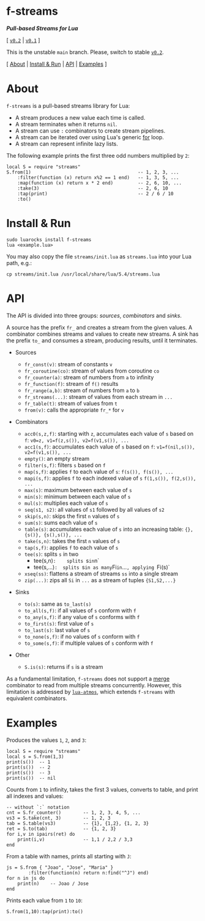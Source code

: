 # f-streams

***Pull-based Streams for Lua***

[
    [`v0.2`](https://github.com/lua-atmos/f-streams/tree/v0.2) |
    [`v0.1`](https://github.com/lua-atmos/f-streams/tree/v0.1)
]

This is the unstable `main` branch.
Please, switch to stable [`v0.2`](https://github.com/lua-atmos/f-streams/tree/v0.2).

[
    [About](#about)                 |
    [Install & Run](#install--run)  |
    [API](#api)                     |
    [Examples](#examples)
]

# About

`f-streams` is a pull-based streams library for Lua:

- A stream produces a new value each time is called.
- A stream terminates when it returns `nil`.
- A stream can use `:` combinators to create stream pipelines.
- A stream can be iterated over using Lua's generic [for][lua-for] loop.
- A stream can represent infinite lazy lists.

The following example prints the first three odd numbers multiplied by `2`:

```
local S = require "streams"
S.from(1)                                       -- 1, 2, 3, ...
    :filter(function (x) return x%2 == 1 end)   -- 1, 3, 5, ...
    :map(function (x) return x * 2 end)         -- 2, 6, 10, ...
    :take(3)                                    -- 2, 6, 10
    :tap(print)                                 -- 2 / 6 / 10
    :to()
```

# Install & Run

```
sudo luarocks install f-streams
lua <example.lua>
```

You may also copy the file `streams/init.lua` as `streams.lua` into your Lua
path, e.g.:

```
cp streams/init.lua /usr/local/share/lua/5.4/streams.lua
```

# API

The API is divided into three groups: *sources*, *combinators* and *sinks*.

A source has the prefix `fr_` and creates a stream from the given values.
A combinator combines streams and values to create new streams.
A sink has the prefix `to_` and consumes a stream, producing results, until it
terminates.

[lua-for]: https://www.lua.org/manual/5.4/manual.html#3.3.5

- Sources
    - `fr_const(v)`:        stream of constants `v`
    - `fr_coroutine(co)`:   stream of values from coroutine `co`
    - `fr_counter(a)`:      stream of numbers from `a` to infinity
    - `fr_function(f)`:     stream of `f()` results
    - `fr_range(a,b)`:      stream of numbers from `a` to `b`
    - `fr_streams(...)`:    stream of values from each stream in `...`
    - `fr_table(t)`:        stream of values from `t`
    - `from(v)`:            calls the appropriate `fr_*` for `v`

- Combinators
    - `acc0(s,z,f)`:    starting with `z`, accumulates each value of `s` based on `f`:
                        `v0=z, v1=f(z,s()), v2=f(v1,s()), ...`
    - `acc1(s,f)`:      accumulates each value of `s` based on `f`:
                        `v1=f(nil,s()), v2=f(v1,s()), ...`
    - `empty()`:        an empty stream
    - `filter(s,f)`:    filters `s` based on `f`
    - `map(s,f)`:       applies `f` to each value of `s`:
                        `f(s()), f(s()), ...`
    - `mapi(s,f)`:      applies `f` to each indexed value of `s`
                        `f(1,s()), f(2,s()), ...`
    - `max(s)`:         maximum between each value of `s`
    - `min(s)`:         minimum between each value of `s`
    - `mul(s)`:         multiplies each value of `s`
    - `seq(s1, s2)`:    all values of `s1` followed by all values of `s2`
    - `skip(s,n)`:      skips the first `n` values of `s`
    - `sum(s)`:         sums each value of `s`
    - `table(s)`:       accumulates each value of `s` into an increasing table:
                        `{}, {s()}, {s(),s()}, ...`
    - `take(s,n)`:      takes the first `n` values of `s`
    - `tap(s,f)`:       applies `f` to each value of `s`
    - `tee(s)`:         splits `s` in two
        - tee(s,n)`:    splits `s` in `n`
        - tee(s,...)`:  splits `s` in as many `Fi` in `...`, applying `Fi(s)`
    - `xseq(ss)`:       flattens a stream of streams `ss` into a single stream
    - `zip(...)`:       zips all `Si` in `...` as a stream of tuples `{S1,S2,...}`

- Sinks
    - `to(s)`:          same as `to_last(s)`
    - `to_all(s,f)`:    if all values of `s` conform with `f`
    - `to_any(s,f)`:    if any value of `s` conforms with `f`
    - `to_first(s)`:    first value of `s`
    - `to_last(s)`:     last value of `s`
    - `to_none(s,f)`:   if no values of `s` conform with `f`
    - `to_some(s,f)`:   if multiple values of `s` conform with `f`

- Other
    - `S.is(s)`:        returns if `s` is a stream

<!--
- Sources
    - S.fr_vector
- Combinators
    - tapi
    - `distinct(s)`:    removes duplicate values of `s`
    - `loop(fs)`:       repeats the stream `s=fs()` indefinitely
    - `drop_while(s, f)`: drops values from the stream `s` while the function `f` is true
    - `take_while(s, f)`: takes values from the stream `s` while the function `f` is true
        - take_while, skip_while
        - take_until, skip_until
    - `partition(s, f)`: partitions the stream `s` into two or more streams based on the function `f`
- Sinks
    - to_acc_stop, to_acc_until gera o que passa e termina, to_acc_while nao gera o que falha e termina
    - to_n
    - S.to_vector
    - S.to_unit
-->

As a fundamental limitation, `f-streams` does not support a [merge][rx-merge]
combinator to read from multiple streams concurrently.
However, this limitation is addressed by [`lua-atmos`][lua-atmos], which
extends `f-streams` with equivalent combinators.

[rx-merge]:  https://rxmarbles.com/#merge
[lua-atmos]: https://github.com/lua-atmos/atmos

# Examples

Produces the values `1`, `2`, and `3`:

```
local S = require "streams"
local s = S.from(1,3)
print(s())  -- 1
print(s())  -- 2
print(s())  -- 3
print(s())  -- nil
```

Counts from `1` to infinity, takes the first 3 values, converts to table, and
print all indexes and values:

```
-- without `:` notation
cnt = S.fr_counter()        -- 1, 2, 3, 4, 5, ...
vs3 = S.take(cnt, 3)        -- 1, 2, 3
tab = S.table(vs3)          -- {1}, {1,2}, {1, 2, 3}
ret = S.to(tab)             -- {1, 2, 3}
for i,v in ipairs(ret) do
    print(i,v)              -- 1,1 / 2,2 / 3,3
end
```

From a table with names, prints all starting with `J`:

```
js = S.from { "Joao", "Jose", "Maria" }
        :filter(function(n) return n:find("^J") end)
for n in js do
    print(n)    -- Joao / Jose
end
```

Prints each value from `1` to `10`:

```
S.from(1,10):tap(print):to()
```
